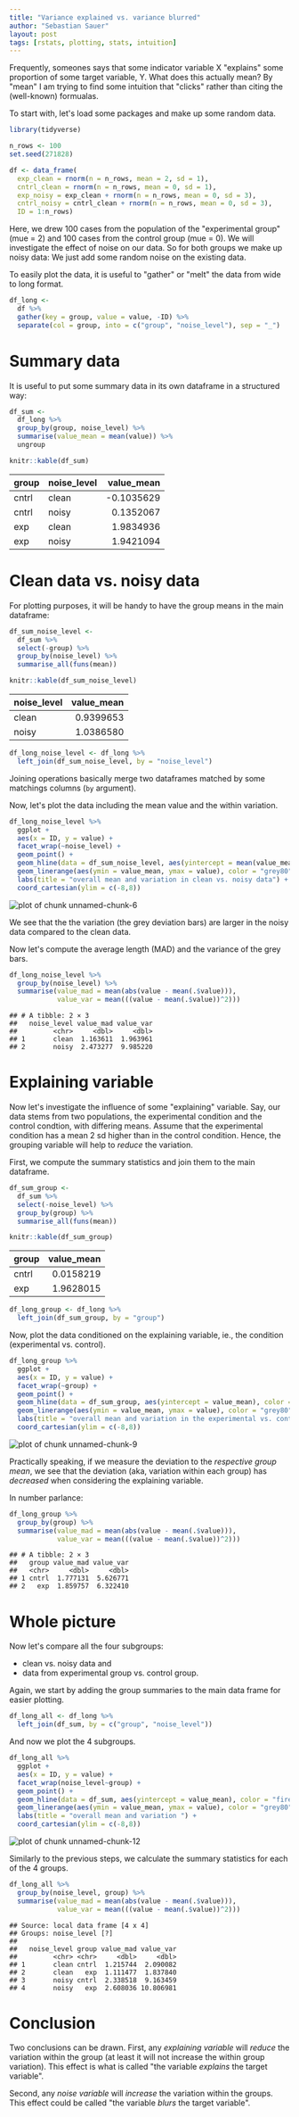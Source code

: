```yaml
---
title: "Variance explained vs. variance blurred"
author: "Sebastian Sauer"
layout: post
tags: [rstats, plotting, stats, intuition]
---
```




Frequently, someones says that some indicator variable X "explains" some proportion of some target variable, Y. What does this actually mean? By "mean" I am trying to find some intuition that "clicks" rather than citing the (well-known) formualas.


To start with, let's load some packages and make up some random data.


```r
library(tidyverse)
```




```r
n_rows <- 100
set.seed(271828)

df <- data_frame(
  exp_clean = rnorm(n = n_rows, mean = 2, sd = 1),
  cntrl_clean = rnorm(n = n_rows, mean = 0, sd = 1),
  exp_noisy = exp_clean + rnorm(n = n_rows, mean = 0, sd = 3),
  cntrl_noisy = cntrl_clean + rnorm(n = n_rows, mean = 0, sd = 3),
  ID = 1:n_rows)
```


Here, we drew 100 cases from the population of the "experimental group" (mue = 2) and 100 cases from the control group (mue = 0). We will investigate the effect of noise on our data. So for both groups we make up noisy data: We just add some random noise on the existing data.

To easily plot the data, it is useful to "gather" or "melt" the data from wide to long format.


```r
df_long <-
  df %>%
  gather(key = group, value = value, -ID) %>% 
  separate(col = group, into = c("group", "noise_level"), sep = "_")
```




# Summary data

It is useful to put some summary data in its own dataframe in a structured way:


```r
df_sum <-
  df_long %>%
  group_by(group, noise_level) %>%
  summarise(value_mean = mean(value)) %>% 
  ungroup

knitr::kable(df_sum)
```



|group |noise_level | value_mean|
|:-----|:-----------|----------:|
|cntrl |clean       | -0.1035629|
|cntrl |noisy       |  0.1352067|
|exp   |clean       |  1.9834936|
|exp   |noisy       |  1.9421094|





# Clean data vs. noisy data 



For plotting purposes, it will be handy to have the group means in the main dataframe:


```r
df_sum_noise_level <-
  df_sum %>% 
  select(-group) %>% 
  group_by(noise_level) %>% 
  summarise_all(funs(mean))

knitr::kable(df_sum_noise_level)
```



|noise_level | value_mean|
|:-----------|----------:|
|clean       |  0.9399653|
|noisy       |  1.0386580|

```r
df_long_noise_level <- df_long %>%
  left_join(df_sum_noise_level, by = "noise_level")
```

Joining operations basically merge two dataframes matched by some matchings columns (`by` argument).


Now, let's plot the data including the mean value and the within variation.



```r
df_long_noise_level %>% 
  ggplot +
  aes(x = ID, y = value) +
  facet_wrap(~noise_level) + 
  geom_point() + 
  geom_hline(data = df_sum_noise_level, aes(yintercept = mean(value_mean)), color = "firebrick") +
  geom_linerange(aes(ymin = value_mean, ymax = value), color = "grey80") +
  labs(title = "overall mean and variation in clean vs. noisy data") +
  coord_cartesian(ylim = c(-8,8))
```

![plot of chunk unnamed-chunk-6](   /unnamed-chunk-6-1.png)

We see that the the variation (the grey deviation bars) are larger in the noisy data compared to the clean data.

Now let's compute the average length (MAD) and the variance of the grey bars.


```r
df_long_noise_level %>% 
  group_by(noise_level) %>% 
  summarise(value_mad = mean(abs(value - mean(.$value))),
            value_var = mean(((value - mean(.$value))^2)))
```

```
## # A tibble: 2 × 3
##   noise_level value_mad value_var
##         <chr>     <dbl>     <dbl>
## 1       clean  1.163611  1.963961
## 2       noisy  2.473277  9.985220
```




# Explaining variable

Now let's investigate the influence of some "explaining" variable. Say, our data stems from two populations, the experimental condition and the control condtion, with differing means. Assume that the experimental condition has a mean 2 sd higher than in the control condition. Hence, the grouping variable will help to *reduce* the variation.

First, we compute the summary statistics and join them to the main dataframe.

```r
df_sum_group <-
  df_sum %>% 
  select(-noise_level) %>% 
  group_by(group) %>% 
  summarise_all(funs(mean))

knitr::kable(df_sum_group)
```



|group | value_mean|
|:-----|----------:|
|cntrl |  0.0158219|
|exp   |  1.9628015|

```r
df_long_group <- df_long %>%
  left_join(df_sum_group, by = "group")
```


Now, plot the data conditioned on the explaining variable, ie., the condition (experimental vs. control).



```r
df_long_group %>% 
  ggplot +
  aes(x = ID, y = value) +
  facet_wrap(~group) + 
  geom_point() + 
  geom_hline(data = df_sum_group, aes(yintercept = value_mean), color = "firebrick") +
  geom_linerange(aes(ymin = value_mean, ymax = value), color = "grey80") +
  labs(title = "overall mean and variation in the experimental vs. control group data") +
  coord_cartesian(ylim = c(-8,8))
```

![plot of chunk unnamed-chunk-9](https://sebastiansauer.github.io/images/2017-05-05/figure/unnamed-chunk-9-1.png)


Practically speaking, if we measure the deviation to the *respective group mean*, we see that the deviation (aka, variation within each group) has *decreased* when considering the explaining variable.

In number parlance:


```r
df_long_group %>% 
  group_by(group) %>% 
  summarise(value_mad = mean(abs(value - mean(.$value))),
            value_var = mean(((value - mean(.$value))^2)))
```

```
## # A tibble: 2 × 3
##   group value_mad value_var
##   <chr>     <dbl>     <dbl>
## 1 cntrl  1.777131  5.626771
## 2   exp  1.859757  6.322410
```




# Whole picture

Now let's compare all the four subgroups:

- clean vs. noisy data and
- data from experimental group vs. control group.


Again, we start by adding the group summaries to the main data frame for easier plotting.


```r
df_long_all <- df_long %>%
  left_join(df_sum, by = c("group", "noise_level"))
```


And now we plot the 4 subgroups.


```r
df_long_all %>% 
  ggplot +
  aes(x = ID, y = value) +
  facet_wrap(noise_level~group) + 
  geom_point() + 
  geom_hline(data = df_sum, aes(yintercept = value_mean), color = "firebrick") +
  geom_linerange(aes(ymin = value_mean, ymax = value), color = "grey80") +
  labs(title = "overall mean and variation ") +
  coord_cartesian(ylim = c(-8,8))
```

![plot of chunk unnamed-chunk-12](https://sebastiansauer.github.io/images/2017-05-05/figure/unnamed-chunk-12-1.png)


Similarly to the previous steps, we calculate the summary statistics for each of the 4 groups.



```r
df_long_all %>% 
  group_by(noise_level, group) %>% 
  summarise(value_mad = mean(abs(value - mean(.$value))),
            value_var = mean(((value - mean(.$value))^2)))
```

```
## Source: local data frame [4 x 4]
## Groups: noise_level [?]
## 
##   noise_level group value_mad value_var
##         <chr> <chr>     <dbl>     <dbl>
## 1       clean cntrl  1.215744  2.090082
## 2       clean   exp  1.111477  1.837840
## 3       noisy cntrl  2.338518  9.163459
## 4       noisy   exp  2.608036 10.806981
```


# Conclusion

Two conclusions can be drawn. First, any *explaining variable* will *reduce* the variation within the group (at least it will not increase the within group variation). This effect is what is called "the variable *explains* the target variable".

Second, any *noise variable* will *increase* the variation within the groups. This effect could be called "the variable *blurs* the target variable".
